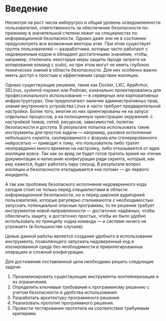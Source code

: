 # Введение
Несмотря на рост числа киберугроз и общий уровень осведомленности пользователей,
ответственность за обеспечение безопасности по-прежнему в значительной степени
лежит на специалистах по информационной безопасности. Однако даже они не в
состоянии предусмотреть все возможные векторы атак. При этом существует группа
пользователей — разработчики, которые часто работают с недоверенным кодом и
обладают достаточными знаниями, чтобы, например, отключать некоторые меры защиты
(вроде запрета на копирование команд с sudo), но при этом могут не иметь
глубоких технических знаний в области безопасности. Для них особенно важно иметь
доступ к простым и эффективным средствам изоляции.

Однако существующие решения, такие как Docker, LXC, AppArmor, SELinux,
systemd-nspawn или Podman, изначально проектировались для профессионального
использования — в серверных или корпоративных инфраструктурах. Они предполагают
наличие административных прав, знание внутреннего устройства Linux и часто
требуют предварительной настройки. Более того, многие из них ориентированы не на
запуск отдельных процессов, а на полноценную оркестрацию окружений: с настройкой
томов, сетей, ресурсов, зависимостей, политик безопасности и доступа. В
результате попытка использовать такие инструменты для простой задачи — например,
разовое исполнение небольшого скрипта, скопированного с форума или
сгенерированного нейросетью — приводит к тому, что пользователь либо тратит
неоправданно много времени на настройку, либо отказывается от идеи изоляции
вовсе. Так как он вряд ли будет готов тратить время на чтение документации и
написание конфигурации ради скрипта, который, как ему кажется, будет работать
пару секунд. В результате вопрос изоляции и безопасности откладывается «на
потом» — до первого инцидента.

А так как проблема безопасного исполнения недоверенного кода сегодня стоит не
только перед специалистами в области информационной безопасности, но и перед
широкой аудиторией пользователей, которые регулярно сталкиваются с
необходимостью запускать потенциально опасные программы, то ее решение требует
инструментов новой направленности — достаточно надёжных, чтобы обеспечить
защиту, и достаточно простых, чтобы их было удобно использовать по принципу
«одна команда — и системе ничего не угрожает» (в большинстве случаев).

Целью данной работы является создание удобного в использовании инструмента,
позволяющего запускать недоверенный код в изолированной среде без необходимости
в привилегированных операциях и сложной конфигурации.

Для достижения поставленной цели необходимо решить следующие задачи:
1. Проанализировать существующие инструменты контейнеризации и их ограничения.
1. Определить ключевые требования к программному решению с учетом безопасности и
   удобства использования.
1. Разработать архитектуру программного решения.
1. Реализовать прототип программного решения.
1. Провести тестирование прототипа на соответствие требуемым критериям.
